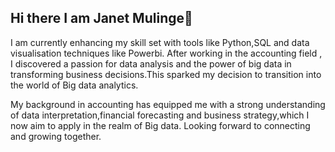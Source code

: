 ## Hi there I am Janet Mulinge👋
I am currently enhancing my skill set with tools like Python,SQL and data visualisation techniques like Powerbi. After working in the accounting field , I discovered a passion for data analysis and the power of big data in transforming business decisions.This sparked my decision to transition into the world of Big data analytics.

My background in accounting has equipped me with a strong understanding of data interpretation,financial forecasting and business strategy,which I now aim to apply in the realm of Big data. Looking forward to connecting and growing together.
<!--
**JanetMulinge/JanetMulinge** is a ✨ _special_ ✨ repository because its `README.md` (this file) appears on your GitHub profile.

Here are some ideas to get you started:

- 🔭 I’m currently working on ...
- 🌱 I’m currently learning ...
- 👯 I’m looking to collaborate on ...
- 🤔 I’m looking for help with ...
- 💬 Ask me about ...
- 📫 How to reach me: ...
- 😄 Pronouns: ...
- ⚡ Fun fact: ...
-->
